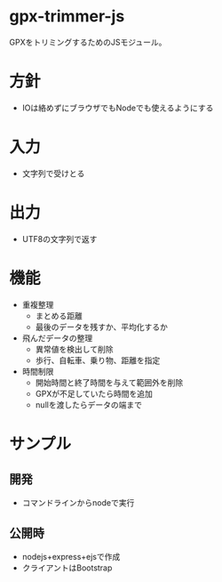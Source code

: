 # gpx-trimmer-js
GPXをトリミングするためのJSモジュール。

# 方針
- IOは絡めずにブラウザでもNodeでも使えるようにする

# 入力
- 文字列で受けとる

# 出力
- UTF8の文字列で返す

# 機能
- 重複整理
    - まとめる距離
    - 最後のデータを残すか、平均化するか
- 飛んだデータの整理
    - 異常値を検出して削除
    - 歩行、自転車、乗り物、距離を指定
- 時間制限
    - 開始時間と終了時間を与えて範囲外を削除
    - GPXが不足していたら時間を追加
    - nullを渡したらデータの端まで

# サンプル
## 開発
- コマンドラインからnodeで実行

## 公開時
- nodejs+express+ejsで作成
- クライアントはBootstrap
